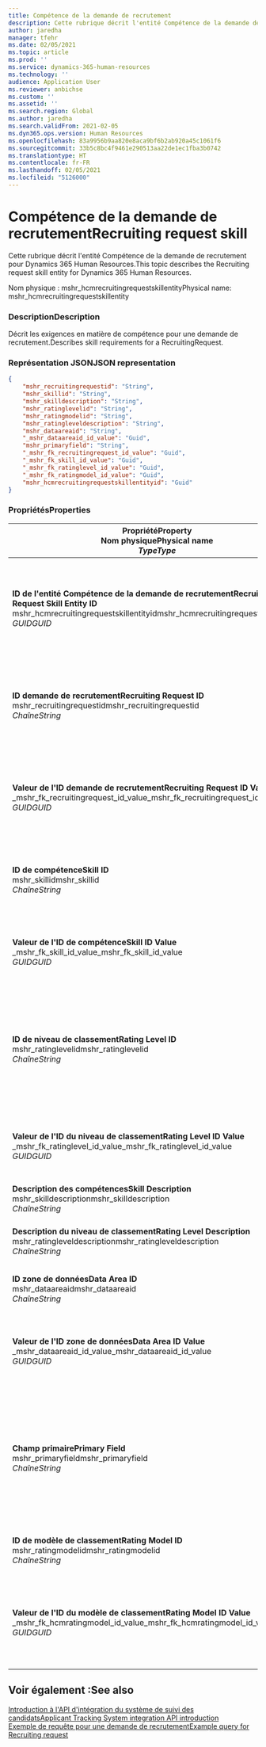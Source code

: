 ```yaml
---
title: Compétence de la demande de recrutement
description: Cette rubrique décrit l'entité Compétence de la demande de recrutement pour Dynamics 365 Human Resources.
author: jaredha
manager: tfehr
ms.date: 02/05/2021
ms.topic: article
ms.prod: ''
ms.service: dynamics-365-human-resources
ms.technology: ''
audience: Application User
ms.reviewer: anbichse
ms.custom: ''
ms.assetid: ''
ms.search.region: Global
ms.author: jaredha
ms.search.validFrom: 2021-02-05
ms.dyn365.ops.version: Human Resources
ms.openlocfilehash: 83a9956b9aa820e8aca9bf6b2ab920a45c1061f6
ms.sourcegitcommit: 33b5c8bc4f9461e290513aa22de1ec1fba3b0742
ms.translationtype: HT
ms.contentlocale: fr-FR
ms.lasthandoff: 02/05/2021
ms.locfileid: "5126000"
---
```

# <a name="recruiting-request-skill"></a><span data-ttu-id="0c292-103">Compétence de la demande de recrutement</span><span class="sxs-lookup"><span data-stu-id="0c292-103">Recruiting request skill</span></span>

<span data-ttu-id="0c292-104">Cette rubrique décrit l'entité Compétence de la demande de recrutement pour Dynamics 365 Human Resources.</span><span class="sxs-lookup"><span data-stu-id="0c292-104">This topic describes the Recruiting request skill entity for Dynamics 365 Human Resources.</span></span>

<span data-ttu-id="0c292-105">Nom physique : mshr_hcmrecruitingrequestskillentity</span><span class="sxs-lookup"><span data-stu-id="0c292-105">Physical name: mshr_hcmrecruitingrequestskillentity</span></span>

### <a name="description"></a><span data-ttu-id="0c292-106">Description</span><span class="sxs-lookup"><span data-stu-id="0c292-106">Description</span></span>

<span data-ttu-id="0c292-107">Décrit les exigences en matière de compétence pour une demande de recrutement.</span><span class="sxs-lookup"><span data-stu-id="0c292-107">Describes skill requirements for a RecruitingRequest.</span></span>

### <a name="json-representation"></a><span data-ttu-id="0c292-108">Représentation JSON</span><span class="sxs-lookup"><span data-stu-id="0c292-108">JSON representation</span></span>

```json
{
    "mshr_recruitingrequestid": "String",
    "mshr_skillid": "String",
    "mshr_skilldescription": "String",
    "mshr_ratinglevelid": "String",
    "mshr_ratingmodelid": "String",
    "mshr_ratingleveldescription": "String",
    "mshr_dataareaid": "String",
    "_mshr_dataareaid_id_value": "Guid",
    "mshr_primaryfield": "String",
    "_mshr_fk_recruitingrequest_id_value": "Guid",
    "_mshr_fk_skill_id_value": "Guid",
    "_mshr_fk_ratinglevel_id_value": "Guid",
    "_mshr_fk_ratingmodel_id_value": "Guid",
    "mshr_hcmrecruitingrequestskillentityid": "Guid"
}
```

### <a name="properties"></a><span data-ttu-id="0c292-109">Propriétés</span><span class="sxs-lookup"><span data-stu-id="0c292-109">Properties</span></span>

| <span data-ttu-id="0c292-110">Propriété</span><span class="sxs-lookup"><span data-stu-id="0c292-110">Property</span></span><br><span data-ttu-id="0c292-111">**Nom physique**</span><span class="sxs-lookup"><span data-stu-id="0c292-111">**Physical name**</span></span><br><span data-ttu-id="0c292-112">**_Type_**</span><span class="sxs-lookup"><span data-stu-id="0c292-112">**_Type_**</span></span> | <span data-ttu-id="0c292-113">Cas d’emploi</span><span class="sxs-lookup"><span data-stu-id="0c292-113">Use</span></span> | <span data-ttu-id="0c292-114">Description</span><span class="sxs-lookup"><span data-stu-id="0c292-114">Description</span></span> |
| --- | --- | --- |
| <span data-ttu-id="0c292-115">**ID de l'entité Compétence de la demande de recrutement**</span><span class="sxs-lookup"><span data-stu-id="0c292-115">**Recruiting Request Skill Entity ID**</span></span><br><span data-ttu-id="0c292-116">mshr_hcmrecruitingrequestskillentityid</span><span class="sxs-lookup"><span data-stu-id="0c292-116">mshr_hcmrecruitingrequestskillentityid</span></span><br><span data-ttu-id="0c292-117">*GUID*</span><span class="sxs-lookup"><span data-stu-id="0c292-117">*GUID*</span></span> | <span data-ttu-id="0c292-118">Lecture seule</span><span class="sxs-lookup"><span data-stu-id="0c292-118">Read-only</span></span><br><span data-ttu-id="0c292-119">Requis</span><span class="sxs-lookup"><span data-stu-id="0c292-119">Required</span></span> | <span data-ttu-id="0c292-120">Identificateur unique généré par le système pour le dossier **Compétence de la demande de recrutement**.</span><span class="sxs-lookup"><span data-stu-id="0c292-120">System-generated unique identifier for the **Recruiting Request Skill** record.</span></span> |
| <span data-ttu-id="0c292-121">**ID demande de recrutement**</span><span class="sxs-lookup"><span data-stu-id="0c292-121">**Recruiting Request ID**</span></span><br><span data-ttu-id="0c292-122">mshr_recruitingrequestid</span><span class="sxs-lookup"><span data-stu-id="0c292-122">mshr_recruitingrequestid</span></span><br><span data-ttu-id="0c292-123">*Chaîne*</span><span class="sxs-lookup"><span data-stu-id="0c292-123">*String*</span></span> | <span data-ttu-id="0c292-124">Écriture unique</span><span class="sxs-lookup"><span data-stu-id="0c292-124">Write-once</span></span><br><span data-ttu-id="0c292-125">Requis</span><span class="sxs-lookup"><span data-stu-id="0c292-125">Required</span></span> | <span data-ttu-id="0c292-126">Identificateur unique lisible par l'utilisateur de la demande de recrutement associée.</span><span class="sxs-lookup"><span data-stu-id="0c292-126">The user-readable unique identifier of the associated recruiting request.</span></span> |
| <span data-ttu-id="0c292-127">**Valeur de l'ID demande de recrutement**</span><span class="sxs-lookup"><span data-stu-id="0c292-127">**Recruiting Request ID Value**</span></span><br><span data-ttu-id="0c292-128">_mshr_fk_recruitingrequest_id_value</span><span class="sxs-lookup"><span data-stu-id="0c292-128">_mshr_fk_recruitingrequest_id_value</span></span><br><span data-ttu-id="0c292-129">*GUID*</span><span class="sxs-lookup"><span data-stu-id="0c292-129">*GUID*</span></span> | <span data-ttu-id="0c292-130">Lecture seule</span><span class="sxs-lookup"><span data-stu-id="0c292-130">Read-only</span></span><br><span data-ttu-id="0c292-131">Requis</span><span class="sxs-lookup"><span data-stu-id="0c292-131">Required</span></span><br> <span data-ttu-id="0c292-132">Clé étrangère : mshr_hcmrecruitingrequestentityid de l'entité mshr_hcmrecruitingrequestentity</span><span class="sxs-lookup"><span data-stu-id="0c292-132">Foreign key: mshr_hcmrecruitingrequestentityid of mshr_hcmrecruitingrequestentity entity</span></span> | <span data-ttu-id="0c292-133">Identificateur unique généré par le système de la demande de recrutement associée.</span><span class="sxs-lookup"><span data-stu-id="0c292-133">System-generated unique identifier of the associated recruiting request.</span></span> |
| <span data-ttu-id="0c292-134">**ID de compétence**</span><span class="sxs-lookup"><span data-stu-id="0c292-134">**Skill ID**</span></span><br><span data-ttu-id="0c292-135">mshr_skillid</span><span class="sxs-lookup"><span data-stu-id="0c292-135">mshr_skillid</span></span><br><span data-ttu-id="0c292-136">*Chaîne*</span><span class="sxs-lookup"><span data-stu-id="0c292-136">*String*</span></span><br> | <span data-ttu-id="0c292-137">Écriture unique</span><span class="sxs-lookup"><span data-stu-id="0c292-137">Write-once</span></span><br><span data-ttu-id="0c292-138">Requis</span><span class="sxs-lookup"><span data-stu-id="0c292-138">Required</span></span> | <span data-ttu-id="0c292-139">Identificateur unique lisible par l'utilisateur de la compétence requise.</span><span class="sxs-lookup"><span data-stu-id="0c292-139">The user-readable unique identifier of the required skill.</span></span> |
| <span data-ttu-id="0c292-140">**Valeur de l'ID de compétence**</span><span class="sxs-lookup"><span data-stu-id="0c292-140">**Skill ID Value**</span></span><br><span data-ttu-id="0c292-141">_mshr_fk_skill_id_value</span><span class="sxs-lookup"><span data-stu-id="0c292-141">_mshr_fk_skill_id_value</span></span><br><span data-ttu-id="0c292-142">*GUID*</span><span class="sxs-lookup"><span data-stu-id="0c292-142">*GUID*</span></span> | <span data-ttu-id="0c292-143">Lecture seule</span><span class="sxs-lookup"><span data-stu-id="0c292-143">Read-only</span></span><br><span data-ttu-id="0c292-144">Requis</span><span class="sxs-lookup"><span data-stu-id="0c292-144">Required</span></span><br><span data-ttu-id="0c292-145">Clé étrangère : mshr_hcmskillentityid de l'entité mshr_hcmskillentity</span><span class="sxs-lookup"><span data-stu-id="0c292-145">Foreign key: mshr_hcmskillentityid of mshr_hcmskillentity entity</span></span> | <span data-ttu-id="0c292-146">Identifiant unique généré par le système de la compétence requise.</span><span class="sxs-lookup"><span data-stu-id="0c292-146">System-generated unique identifier of the required skill.</span></span> |
| <span data-ttu-id="0c292-147">**ID de niveau de classement**</span><span class="sxs-lookup"><span data-stu-id="0c292-147">**Rating Level ID**</span></span><br><span data-ttu-id="0c292-148">mshr_ratinglevelid</span><span class="sxs-lookup"><span data-stu-id="0c292-148">mshr_ratinglevelid</span></span><br><span data-ttu-id="0c292-149">*Chaîne*</span><span class="sxs-lookup"><span data-stu-id="0c292-149">*String*</span></span> | <span data-ttu-id="0c292-150">Écriture unique</span><span class="sxs-lookup"><span data-stu-id="0c292-150">Write-once</span></span><br><span data-ttu-id="0c292-151">Facultatif</span><span class="sxs-lookup"><span data-stu-id="0c292-151">Optional</span></span> | <span data-ttu-id="0c292-152">Valeur du niveau de compétence requis sélectionné pour l'emploi, en fonction du modèle de notation attribué à la compétence.</span><span class="sxs-lookup"><span data-stu-id="0c292-152">The required skill level value selected for the job, based on the rating model assigned to the skill.</span></span> |
| <span data-ttu-id="0c292-153">**Valeur de l'ID du niveau de classement**</span><span class="sxs-lookup"><span data-stu-id="0c292-153">**Rating Level ID Value**</span></span><br><span data-ttu-id="0c292-154">_mshr_fk_ratinglevel_id_value</span><span class="sxs-lookup"><span data-stu-id="0c292-154">_mshr_fk_ratinglevel_id_value</span></span><br><span data-ttu-id="0c292-155">*GUID*</span><span class="sxs-lookup"><span data-stu-id="0c292-155">*GUID*</span></span> | <span data-ttu-id="0c292-156">Lecture seule</span><span class="sxs-lookup"><span data-stu-id="0c292-156">Read-only</span></span><br><span data-ttu-id="0c292-157">Facultatif</span><span class="sxs-lookup"><span data-stu-id="0c292-157">Optional</span></span><br><span data-ttu-id="0c292-158">Clé étrangère : mshr_hcmratinglevelentityid de l'entité mshr_hcmratinglevelentity</span><span class="sxs-lookup"><span data-stu-id="0c292-158">Foreign key: mshr_hcmratinglevelentityid of mshr_hcmratinglevelentity entity</span></span> | <span data-ttu-id="0c292-159">Identificateur unique généré par le système pour le niveau.</span><span class="sxs-lookup"><span data-stu-id="0c292-159">System-generated unique identifier for the level.</span></span> |
| <span data-ttu-id="0c292-160">**Description des compétences**</span><span class="sxs-lookup"><span data-stu-id="0c292-160">**Skill Description**</span></span><br><span data-ttu-id="0c292-161">mshr_skilldescription</span><span class="sxs-lookup"><span data-stu-id="0c292-161">mshr_skilldescription</span></span><br><span data-ttu-id="0c292-162">*Chaîne*</span><span class="sxs-lookup"><span data-stu-id="0c292-162">*String*</span></span> | <span data-ttu-id="0c292-163">Lecture seule</span><span class="sxs-lookup"><span data-stu-id="0c292-163">Read-only</span></span><br><span data-ttu-id="0c292-164">Requis</span><span class="sxs-lookup"><span data-stu-id="0c292-164">Required</span></span> | <span data-ttu-id="0c292-165">Description des compétences.</span><span class="sxs-lookup"><span data-stu-id="0c292-165">The skill description.</span></span> |
| <span data-ttu-id="0c292-166">**Description du niveau de classement**</span><span class="sxs-lookup"><span data-stu-id="0c292-166">**Rating Level Description**</span></span><br><span data-ttu-id="0c292-167">mshr_ratingleveldescription</span><span class="sxs-lookup"><span data-stu-id="0c292-167">mshr_ratingleveldescription</span></span><br><span data-ttu-id="0c292-168">*Chaîne*</span><span class="sxs-lookup"><span data-stu-id="0c292-168">*String*</span></span> | <span data-ttu-id="0c292-169">Lecture seule</span><span class="sxs-lookup"><span data-stu-id="0c292-169">Read-only</span></span><br><span data-ttu-id="0c292-170">Facultatif</span><span class="sxs-lookup"><span data-stu-id="0c292-170">Optional</span></span> | <span data-ttu-id="0c292-171">Description du niveau de compétence sélectionné.</span><span class="sxs-lookup"><span data-stu-id="0c292-171">The description of the selected skill level.</span></span> |
| <span data-ttu-id="0c292-172">**ID zone de données**</span><span class="sxs-lookup"><span data-stu-id="0c292-172">**Data Area ID**</span></span><br><span data-ttu-id="0c292-173">mshr_dataareaid</span><span class="sxs-lookup"><span data-stu-id="0c292-173">mshr_dataareaid</span></span><br><span data-ttu-id="0c292-174">*Chaîne*</span><span class="sxs-lookup"><span data-stu-id="0c292-174">*String*</span></span> | <span data-ttu-id="0c292-175">Lecture/écriture</span><span class="sxs-lookup"><span data-stu-id="0c292-175">Read/write</span></span><br><span data-ttu-id="0c292-176">Facultatif</span><span class="sxs-lookup"><span data-stu-id="0c292-176">Optional</span></span> | <span data-ttu-id="0c292-177">Spécifie l'entité juridique (société).</span><span class="sxs-lookup"><span data-stu-id="0c292-177">Specifies the legal entity (company).</span></span> |
| <span data-ttu-id="0c292-178">**Valeur de l'ID zone de données**</span><span class="sxs-lookup"><span data-stu-id="0c292-178">**Data Area ID Value**</span></span><br><span data-ttu-id="0c292-179">_mshr_dataareaid_id_value</span><span class="sxs-lookup"><span data-stu-id="0c292-179">_mshr_dataareaid_id_value</span></span><br><span data-ttu-id="0c292-180">*GUID*</span><span class="sxs-lookup"><span data-stu-id="0c292-180">*GUID*</span></span> | <span data-ttu-id="0c292-181">Lecture seule</span><span class="sxs-lookup"><span data-stu-id="0c292-181">Read-only</span></span><br><span data-ttu-id="0c292-182">Facultatif</span><span class="sxs-lookup"><span data-stu-id="0c292-182">Optional</span></span><br><span data-ttu-id="0c292-183">Clé étrangère : cdm_companyid de l'entité cdm_company entity</span><span class="sxs-lookup"><span data-stu-id="0c292-183">Foreign key: cdm_companyid of cdm_company entity</span></span> | <span data-ttu-id="0c292-184">Valeur GUID générée par le système identifiant l'entité juridique (société).</span><span class="sxs-lookup"><span data-stu-id="0c292-184">System-generated GUID value identifying the legal entity (company).</span></span> |
| <span data-ttu-id="0c292-185">**Champ primaire**</span><span class="sxs-lookup"><span data-stu-id="0c292-185">**Primary Field**</span></span><br><span data-ttu-id="0c292-186">mshr_primaryfield</span><span class="sxs-lookup"><span data-stu-id="0c292-186">mshr_primaryfield</span></span><br><span data-ttu-id="0c292-187">*Chaîne*</span><span class="sxs-lookup"><span data-stu-id="0c292-187">*String*</span></span> | <span data-ttu-id="0c292-188">Lecture seule</span><span class="sxs-lookup"><span data-stu-id="0c292-188">Read-only</span></span><br><span data-ttu-id="0c292-189">Requis</span><span class="sxs-lookup"><span data-stu-id="0c292-189">Required</span></span> | <span data-ttu-id="0c292-190">Concaténation de la valeur de la demande de recrutement et de l'ID de compétence comme une autre méthode pour identifier le dossier de manière unique.</span><span class="sxs-lookup"><span data-stu-id="0c292-190">Concatenation of Recruiting Request value and Skill ID as another method to uniquely identify the record.</span></span> |
| <span data-ttu-id="0c292-191">**ID de modèle de classement**</span><span class="sxs-lookup"><span data-stu-id="0c292-191">**Rating Model ID**</span></span><br><span data-ttu-id="0c292-192">mshr_ratingmodelid</span><span class="sxs-lookup"><span data-stu-id="0c292-192">mshr_ratingmodelid</span></span><br><span data-ttu-id="0c292-193">*Chaîne*</span><span class="sxs-lookup"><span data-stu-id="0c292-193">*String*</span></span> | <span data-ttu-id="0c292-194">Lecture/écriture</span><span class="sxs-lookup"><span data-stu-id="0c292-194">Read-write</span></span><br><span data-ttu-id="0c292-195">Requis</span><span class="sxs-lookup"><span data-stu-id="0c292-195">Required</span></span> | <span data-ttu-id="0c292-196">Modèle de classement utilisé pour évaluer la compétence.</span><span class="sxs-lookup"><span data-stu-id="0c292-196">The rating model used to rate the skill.</span></span> |
| <span data-ttu-id="0c292-197">**Valeur de l'ID du modèle de classement**</span><span class="sxs-lookup"><span data-stu-id="0c292-197">**Rating Model ID Value**</span></span><br><span data-ttu-id="0c292-198">_mshr_fk_hcmratingmodel_id_value</span><span class="sxs-lookup"><span data-stu-id="0c292-198">_mshr_fk_hcmratingmodel_id_value</span></span><br><span data-ttu-id="0c292-199">*GUID*</span><span class="sxs-lookup"><span data-stu-id="0c292-199">*GUID*</span></span> | <span data-ttu-id="0c292-200">Lecture seule</span><span class="sxs-lookup"><span data-stu-id="0c292-200">Read-only</span></span><br><span data-ttu-id="0c292-201">Requis</span><span class="sxs-lookup"><span data-stu-id="0c292-201">Required</span></span><br><span data-ttu-id="0c292-202">Clé étrangère : mshr_hcmratingmodelentityid de l'entité mshr_hcmratingmodelentity</span><span class="sxs-lookup"><span data-stu-id="0c292-202">Foreign key: mshr_hcmratingmodelentityid of mshr_hcmratingmodelentity entity</span></span> | <span data-ttu-id="0c292-203">Identifiant unique généré par le système du modèle d'évaluation utilisé pour évaluer la compétence.</span><span class="sxs-lookup"><span data-stu-id="0c292-203">System-generated unique identifier of the rating model used to rate the skill.</span></span> |

## <a name="see-also"></a><span data-ttu-id="0c292-204">Voir également :</span><span class="sxs-lookup"><span data-stu-id="0c292-204">See also</span></span>

[<span data-ttu-id="0c292-205">Introduction à l'API d'intégration du système de suivi des candidats</span><span class="sxs-lookup"><span data-stu-id="0c292-205">Applicant Tracking System integration API introduction</span></span>](hr-admin-integration-ats-api-introduction.md)<br>
[<span data-ttu-id="0c292-206">Exemple de requête pour une demande de recrutement</span><span class="sxs-lookup"><span data-stu-id="0c292-206">Example query for Recruiting request</span></span>](hr-admin-integration-ats-api-recruiting-request-example-query.md)
